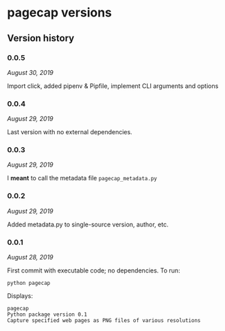 # pagecap versions

## Version history

### 0.0.5

_August 30, 2019_

Import click, added pipenv & Pipfile, implement CLI arguments and options

### 0.0.4 

_August 29, 2019_

Last version with no external dependencies.

### 0.0.3 

_August 29, 2019_

I **meant** to call the metadata file `pagecap_metadata.py`

### 0.0.2 

_August 29, 2019_

Added metadata.py to single-source version, author, etc.

### 0.0.1 

_August 28, 2019_

First commit with executable code; no dependencies. To run:

`python pagecap`

Displays:

```
pagecap
Python package version 0.1
Capture specified web pages as PNG files of various resolutions
```

